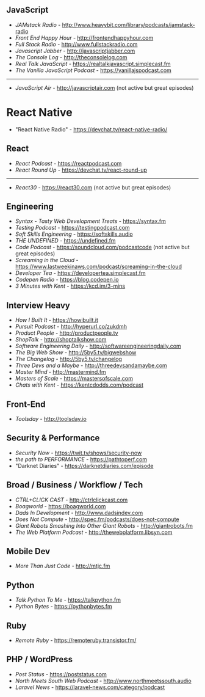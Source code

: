 ## JavaScript
- *JAMstack Radio* - http://www.heavybit.com/library/podcasts/jamstack-radio
- *Front End Happy Hour* - http://frontendhappyhour.com
- *Full Stack Radio* - http://www.fullstackradio.com
- *Javascript Jabber* - http://javascriptjabber.com
- *The Console Log* - http://theconsolelog.com
- *Real Talk JavaScript* - https://realtalkjavascript.simplecast.fm
- *The Vanilla JavaScript Podcast* - https://vanillajspodcast.com

<hr>

- *JavaScript Air* - http://javascriptair.com (not active but great episodes)

# React Native
- "React Native Radio" - https://devchat.tv/react-native-radio/

## React
- *React Podcast* - https://reactpodcast.com
- *React Round Up* - https://devchat.tv/react-round-up

<hr>

- *React30* - https://react30.com (not active but great episodes)

## Engineering
- *Syntax - Tasty Web Development Treats* - https://syntax.fm
- *Testing Podcast* - https://testingpodcast.com
- *Soft Skills Engineering* - https://softskills.audio
- *THE UNDEFINED* - https://undefined.fm
- *Code Podcast* - https://soundcloud.com/podcastcode (not active but great episodes)
- *Screaming in the Cloud* - https://www.lastweekinaws.com/podcast/screaming-in-the-cloud
- *Developer Tea* - https://developertea.simplecast.fm
- *Codepen Radio* - https://blog.codepen.io
- *3 Minutes with Kent* - https://kcd.im/3-mins

## Interview Heavy
- *How I Built It* -  https://howibuilt.it
- *Pursuit Podcast* - http://hyperurl.co/zukdmh
- *Product People* - http://productpeople.tv
- *ShopTalk* - http://shoptalkshow.com
- *Software Engineering Daily* - http://softwareengineeringdaily.com
- *The Big Web Show* - http://5by5.tv/bigwebshow
- *The Changelog* - http://5by5.tv/changelog
- *Three Devs and a Maybe* - http://threedevsandamaybe.com
- *Master Mind* - http://mastermind.fm
- *Masters of Scale* - https://mastersofscale.com
- *Chats with Kent* - https://kentcdodds.com/podcast

## Front-End
- *Toolsday* - http://toolsday.io

## Security & Performance
- *Security Now* - https://twit.tv/shows/security-now
- *the path to PERFORMANCE* - https://pathtoperf.com
- "Darknet Diaries" - https://darknetdiaries.com/episode

## Broad / Business / Workflow / Tech
- *CTRL+CLICK CAST* - http://ctrlclickcast.com
- *Boagworld* - https://boagworld.com
- *Dads In Development* - http://www.dadsindev.com
- *Does Not Compute* - http://spec.fm/podcasts/does-not-compute
- *Giant Robots Smashing Into Other Giant Robots* - http://giantrobots.fm
- *The Web Platform Podcast* - http://thewebplatform.libsyn.com

## Mobile Dev
- *More Than Just Code* - http://mtjc.fm

## Python
- *Talk Python To Me* - https://talkpython.fm
- *Python Bytes* - https://pythonbytes.fm

## Ruby
- *Remote Ruby* - https://remoteruby.transistor.fm/

## PHP / WordPress
- *Post Status* - https://poststatus.com
- *North Meets South Web Podcast* - http://www.northmeetssouth.audio
- *Laravel News* - https://laravel-news.com/category/podcast

